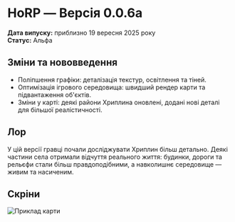 # HoRP — Версія 0.0.6a

**Дата випуску:** приблизно 19 вересня 2025 року  
**Статус:** Альфа  

## Зміни та нововведення
- Поліпшення графіки: деталізація текстур, освітлення та тіней.  
- Оптимізація ігрового середовища: швидший рендер карти та підвантаження об'єктів.  
- Зміни у карті: деякі райони Хриплина оновлені, додані нові деталі для більшої реалістичності.  

## Лор
У цій версії гравці почали досліджувати Хриплин більш детально. Деякі частини села отримали відчуття реального життя: будинки, дороги та рельєфи стали більш правдоподібними, а навколишнє середовище — живим та насиченим.  

## Скріни
![Приклад карти](images/map_preview.png)
